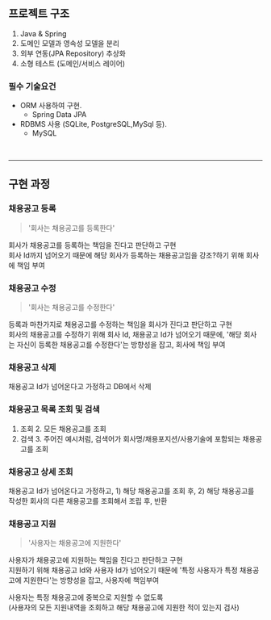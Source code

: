 ## 프로젝트 구조
1. Java & Spring
2. 도메인 모델과 영속성 모델을 분리
3. 외부 연동(JPA Repository) 추상화
4. 소형 테스트 (도메인/서비스 레이어)


### 필수 기술요건

- ORM 사용하여 구현.
  - Spring Data JPA
- RDBMS 사용 (SQLite, PostgreSQL,MySql 등).
  - MySQL 

<br>

------

## 구현 과정

### 채용공고 등록
>'회사는 채용공고를 등록한다'

회사가 채용공고를 등록하는 책임을 진다고 판단하고 구현  
회사 Id까지 넘어오기 때문에 해당 회사가 등록하는 채용공고임을 강조?하기 위해 회사에 책임 부여


### 채용공고 수정
>'회사는 채용공고를 수정한다'

등록과 마찬가지로 채용공고를 수정하는 책임을 회사가 진다고 판단하고 구현  
회사의 채용공고를 수정하기 위해 회사 Id, 채용공고 Id가 넘어오기 때문에, '해당 회사는 자신이 등록한 채용공고를 수정한다'는 방향성을 잡고, 회사에 책임 부여


### 채용공고 삭제
채용공고 Id가 넘어온다고 가정하고 DB에서 삭제


### 채용공고 목록 조회 및 검색
1. 조회
   2. 모든 채용공고를 조회
2. 검색
   3. 주어진 예시처럼, 검색어가 회사명/채용포지션/사용기술에 포함되는 채용공고를 조회


### 채용공고 상세 조회
채용공고 Id가 넘어온다고 가정하고, 1) 해당 채용공고를 조회 후, 2) 해당 채용공고를 작성한 회사의 다른 채용공고를 조회해서 조립 후, 반환


### 채용공고 지원
>'사용자는 채용공고에 지원한다'

사용자가 채용공고에 지원하는 책임을 진다고 판단하고 구현  
지원하기 위해 채용공고 Id와 사용자 Id가 넘어오기 때문에 '특정 사용자가 특정 채용공고에 지원한다'는 방향성을 잡고, 사용자에 책임부여

사용자는 특정 채용공고에 중복으로 지원할 수 없도록  
(사용자의 모든 지원내역을 조회하고 해당 채용공고에 지원한 적이 있는지 검사)